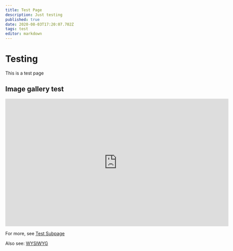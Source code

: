 ```yaml
---
title: Test Page
description: Just testing
published: true
date: 2020-08-03T17:20:07.702Z
tags: test
editor: markdown
---
```


# Testing
This is a test page

## Image gallery test
<iframe src="https://albumizr.com/a/9KpR" scrolling="no" frameborder="0" allowfullscreen width="700" height="400"></iframe>

For more, see [Test Subpage](/test-page/test-subpage)

Also see: [WYSIWYG](/test-page/wysiwyg)
